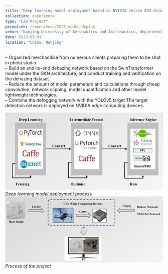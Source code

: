 ```yaml
---
title: "Deep learning model deployment based on NVIDIA Jetson AGX Orin [more]"
collection: experience
type: "Lab Project"
permalink: /experience/2022_model_deploy
venue: "Nanjing University of Aeronautics and Astronautics, department of Automation"
date: 2022-09-01
location: "China, Nanjing"
---
```


– Organized merchandise from numerous clients preparing them to be shot in photo studio.\
– Build an end-to-end dehazing network based on the SwinTransformer model under the GAN architecture, and conduct training and verification on the dehazing dataset.\
– Reduce the amount of model parameters and calculations through cheap convolution, network clipping, model quantification and other model lightweight technologies.\
– Combine the defogging network with the YOLOv5 target The target detection network is deployed on NVIDIA edge computing devices.

![onnx_to_tensorrt](../images/onnx_to_tensorrt.png)\
*Deep learning model deployment process*
![model_deploy](../images/model_deploy.png)\
*Process of the project*
